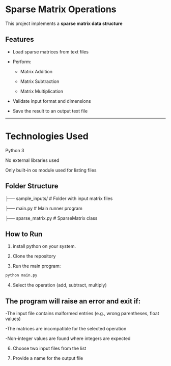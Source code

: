 # Sparse Matrix Operations

This project implements a **sparse matrix data structure**

##  Features

- Load sparse matrices from text files
- Perform:
   - Matrix Addition
     
   - Matrix Subtraction
    
   - Matrix Multiplication
     
- Validate input format and dimensions
- Save the result to an output text file


---

# Technologies Used

Python 3

No external libraries used

Only built-in os module used for listing files


## Folder Structure

├── sample_inputs/ # Folder with input matrix files

├── main.py # Main runner program

├── sparse_matrix.py # SparseMatrix class

##  How to Run

1. install python on your system.
   
2. Clone the repository
    
3. Run the main program:
```bash
python main.py
```
4. Select the operation (add, subtract, multiply)


## The program will raise an error and exit if:

-The input file contains malformed entries (e.g., wrong parentheses, float values)

-The matrices are incompatible for the selected operation

-Non-integer values are found where integers are expected

6. Choose two input files from the list

7. Provide a name for the output file

